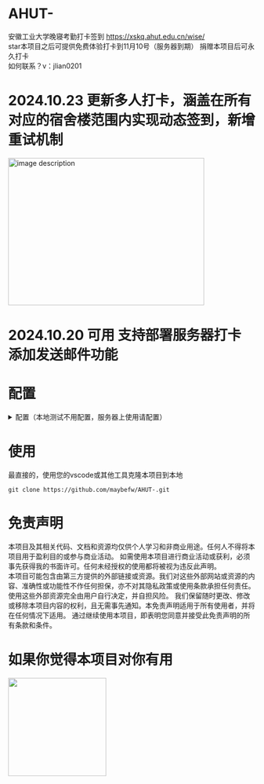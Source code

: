 # AHUT-
安徽工业大学晚寝考勤打卡签到 https://xskq.ahut.edu.cn/wise/   
star本项目之后可提供免费体验打卡到11月10号（服务器到期）   捐赠本项目后可永久打卡   
如何联系？v：jlian0201

# 2024.10.23 更新多人打卡，涵盖在所有对应的宿舍楼范围内实现动态签到，新增重试机制
<img src="https://github.com/user-attachments/assets/12af871e-a12a-4c71-84ea-180aa2d2f1d3" alt="image description" width="400" height="300" />


# 2024.10.20 可用 支持部署服务器打卡 添加发送邮件功能
# 配置
<details>
<summary>配置（本地测试不用配置，服务器上使用请配置）</summary>

服务器配置概述：以 windterm 连接工具为例，连接上服务器之后在 /root 目录里拖入 fuwuqiqiandao.js 文件    
连接上服务器之后，执行以下命令：
```
sudo apt update //在安装 Node.js 之前，先更新服务器的软件包列表
sudo apt install curl //安装curl工具
curl -fsSL https://deb.nodesource.com/setup_18.x | sudo -E bash - //安装nodejs环境
sudo apt install -y nodejs //安装nodejs
node -v
npm -v //检查node和npm版本
```
fuwuqiqiandao.js 供在服务器上运行，打卡成功之后会有邮件提醒。需要在服务器上安装axios和nodemailer库   
```
npm install axios
npm install nodemailer
```

实现在服务器上定时执行打卡脚本：   
```
crontab -e //设置 cron 定时任务
20 21 * * * /usr/bin/node /root/fuwuqiqiandao.js >> /root/fuwuqiqiandao.log 2>&1
```   
crontab 文件中添加，20 21 * * *: 这表示每天的 21:20 执行任务
按下 Ctrl + O 保存文件。
按下 Enter 确认。
按下 Ctrl + X 退出编辑器。
运行 crontab -l 来查看当前的定时任务是否已经添加成功。
```
cd /root
node fuwuqiqiandao.js //测试脚本
```


</details>

# 使用
最直接的，使用您的vscode或其他工具克隆本项目到本地   
```
git clone https://github.com/maybefw/AHUT-.git
```


# 免责声明
本项目及其相关代码、文档和资源均仅供个人学习和非商业用途。任何人不得将本项目用于盈利目的或参与商业活动。
如需使用本项目进行商业活动或获利，必须事先获得我的书面许可。任何未经授权的使用都将被视为违反此声明。   
本项目可能包含由第三方提供的外部链接或资源。我们对这些外部网站或资源的内容、准确性或功能性不作任何担保，亦不对其隐私政策或使用条款承担任何责任。使用这些外部资源完全由用户自行决定，并自担风险。   我们保留随时更改、修改或移除本项目内容的权利，且无需事先通知。本免责声明适用于所有使用者，并将在任何情况下适用。   通过继续使用本项目，即表明您同意并接受此免责声明的所有条款和条件。  
 
# 如果你觉得本项目对你有用

<img src="https://github.com/user-attachments/assets/98dd2eaf-7163-4822-93f5-9944f9fead26" width="200" />






